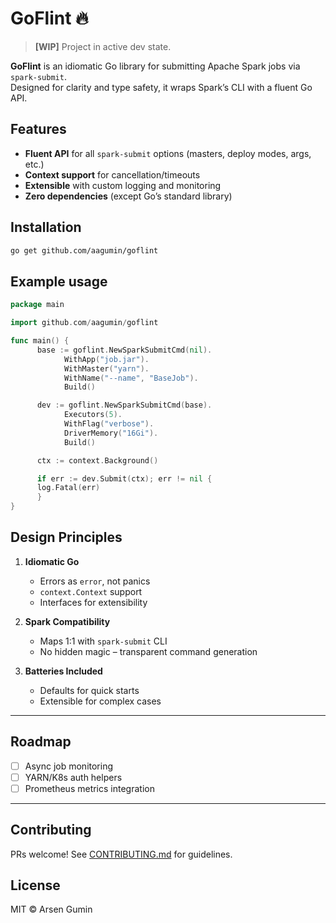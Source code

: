# GoFlint 🔥

> **[WIP]** Project in active dev state.

**GoFlint** is an idiomatic Go library for submitting Apache Spark jobs via `spark-submit`.  
Designed for clarity and type safety, it wraps Spark’s CLI with a fluent Go API.


## Features

- **Fluent API** for all `spark-submit` options (masters, deploy modes, args, etc.)
- **Context support** for cancellation/timeouts
- **Extensible** with custom logging and monitoring
- **Zero dependencies** (except Go’s standard library)

## Installation

```bash
go get github.com/aagumin/goflint
```

## Example usage

```go
package main

import github.com/aagumin/goflint

func main() {
      base := goflint.NewSparkSubmitCmd(nil).
            WithApp("job.jar").
            WithMaster("yarn").
            WithName("--name", "BaseJob").
            Build()

      dev := goflint.NewSparkSubmitCmd(base).
            Executors(5).
            WithFlag("verbose").
            DriverMemory("16Gi").
            Build()

      ctx := context.Background()

      if err := dev.Submit(ctx); err != nil {
      log.Fatal(err)
      }
}
```

## Design Principles

1. **Idiomatic Go**
    - Errors as `error`, not panics
    - `context.Context` support
    - Interfaces for extensibility

2. **Spark Compatibility**
    - Maps 1:1 with `spark-submit` CLI
    - No hidden magic – transparent command generation

3. **Batteries Included**
    - Defaults for quick starts
    - Extensible for complex cases

---

## Roadmap

- [ ] Async job monitoring
- [ ] YARN/K8s auth helpers
- [ ] Prometheus metrics integration

---

## Contributing

PRs welcome! See [CONTRIBUTING.md](CONTRIBUTING.md) for guidelines.

## License

MIT © Arsen Gumin